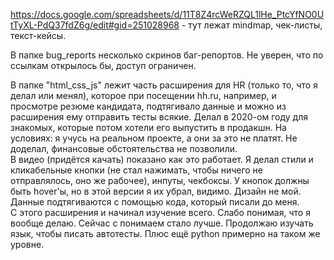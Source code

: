 https://docs.google.com/spreadsheets/d/11T8Z4rcWeRZQL1lHe_PtcYfNO0UtTyXL-PdQ37fdZ6g/edit#gid=251028968 - тут лежат mindmap, чек-листы, текст-кейсы.

В папке bug_reports несколько скринов баг-репортов. Не уверен, что по ссылкам открылось бы, доступ ограничен.

В папке "html_css_js" лежит часть расширения для HR (только то, что я делал или менял), которое при посещении hh.ru, например, и просмотре резюме кандидата, подтягивало данные и можно из расширения ему отправить тесты всякие. Делал в 2020-ом году для знакомых, которые потом хотели его выпустить в продакшн. На условиях: я учусь на реальном проекте, а они за это не платят. Не доделал, финансовые обстоятельства не позволили.\
В видео (придётся качать) показано как это работает. Я делал стили и кликабельные кнопки (не стал нажимать, чтобы ничего не отправлялось, оно же рабочее), инпуты, чекбоксы. У кнопок должны быть hover'ы, но в этой версии я их убрал, видимо. Дизайн не мой. Данные подтягиваются с помощью кода, который писали до меня.\
С этого расширения и начинал изучение всего. Слабо понимая, что я вообще делаю. Сейчас с понимаем стало лучше. Продолжаю изучать язык, чтобы писать автотесты. Плюс ещё python примерно на таком же уровне.
